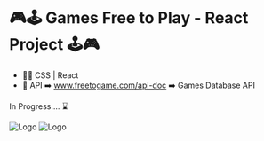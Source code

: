 # 🎮🕹️ Games Free to Play - React Project 🕹️🎮

- 🧑‍💻 CSS | React
- 🧩 API ➡️ www.freetogame.com/api-doc ➡️ Games Database API

In Progress.... ⌛

![Logo](https://i.imgur.com/4r8kSgh.jpg)
![Logo](https://i.imgur.com/ePybswi.jpg)
